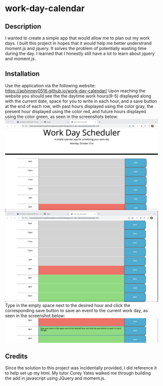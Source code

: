 # work-day-calendar

## Description
I wanted to create a simple app that would allow me to plan out my work days. I built this project in hopes that it would help me better understrand moment.js and jquery. It solves the problem of potentially wasting time during the day. I learned that I honestly still have a lot to learn about jquery and moment.js.

## Installation
Use the application via the following website: 
https://aphinney0516.github.io/work-day-calendar/
Upon reaching the website you should see the the daytime work hours(9-5) displayed along with the current date, space for you to write in each hour, and a save button at the end of each row, with past hours displayed using the color gray, the present hour displayed using the color red, and future hours displayed using the color green, as seen in the screenshots below:
![](Assets/img/topDisplay.png)
![](Assets/img/hoursDisplay.png)
Type in the empty space next to the desired hour and click the corresponding save button to save an event to the current work day, as seen in the screenshot below:
![](Assets/img/textEntryDisplay.png)

## Credits
Since the solution to this project was incidentally provided, I did reference it to help set up my html. My tutor Corey Yates walked me through building the add in javascript using JQuery and moment.js.

